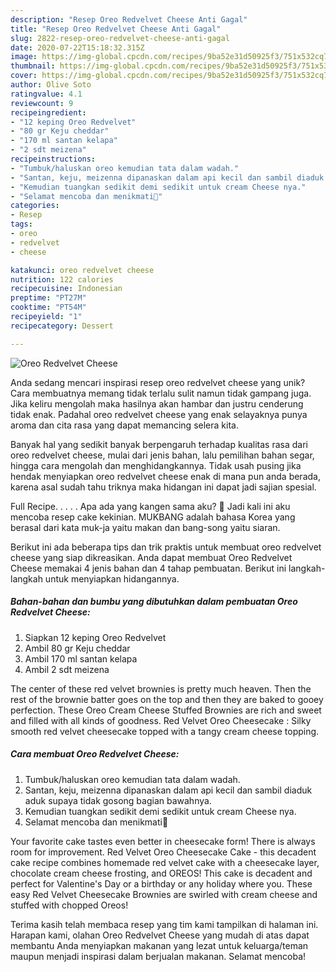 ```yaml
---
description: "Resep Oreo Redvelvet Cheese Anti Gagal"
title: "Resep Oreo Redvelvet Cheese Anti Gagal"
slug: 2822-resep-oreo-redvelvet-cheese-anti-gagal
date: 2020-07-22T15:18:32.315Z
image: https://img-global.cpcdn.com/recipes/9ba52e31d50925f3/751x532cq70/oreo-redvelvet-cheese-foto-resep-utama.jpg
thumbnail: https://img-global.cpcdn.com/recipes/9ba52e31d50925f3/751x532cq70/oreo-redvelvet-cheese-foto-resep-utama.jpg
cover: https://img-global.cpcdn.com/recipes/9ba52e31d50925f3/751x532cq70/oreo-redvelvet-cheese-foto-resep-utama.jpg
author: Olive Soto
ratingvalue: 4.1
reviewcount: 9
recipeingredient:
- "12 keping Oreo Redvelvet"
- "80 gr Keju cheddar"
- "170 ml santan kelapa"
- "2 sdt meizena"
recipeinstructions:
- "Tumbuk/haluskan oreo kemudian tata dalam wadah."
- "Santan, keju, meizenna dipanaskan dalam api kecil dan sambil diaduk aduk supaya tidak gosong bagian bawahnya."
- "Kemudian tuangkan sedikit demi sedikit untuk cream Cheese nya."
- "Selamat mencoba dan menikmati🌻"
categories:
- Resep
tags:
- oreo
- redvelvet
- cheese

katakunci: oreo redvelvet cheese 
nutrition: 122 calories
recipecuisine: Indonesian
preptime: "PT27M"
cooktime: "PT54M"
recipeyield: "1"
recipecategory: Dessert

---
```



![Oreo Redvelvet Cheese](https://img-global.cpcdn.com/recipes/9ba52e31d50925f3/751x532cq70/oreo-redvelvet-cheese-foto-resep-utama.jpg)

Anda sedang mencari inspirasi resep oreo redvelvet cheese yang unik? Cara membuatnya memang tidak terlalu sulit namun tidak gampang juga. Jika keliru mengolah maka hasilnya akan hambar dan justru cenderung tidak enak. Padahal oreo redvelvet cheese yang enak selayaknya punya aroma dan cita rasa yang dapat memancing selera kita.

Banyak hal yang sedikit banyak berpengaruh terhadap kualitas rasa dari oreo redvelvet cheese, mulai dari jenis bahan, lalu pemilihan bahan segar, hingga cara mengolah dan menghidangkannya. Tidak usah pusing jika hendak menyiapkan oreo redvelvet cheese enak di mana pun anda berada, karena asal sudah tahu triknya maka hidangan ini dapat jadi sajian spesial.

Full Recipe. . . . . Apa ada yang kangen sama aku? 😬 Jadi kali ini aku mencoba resep cake kekinian. MUKBANG adalah bahasa Korea yang berasal dari kata muk-ja yaitu makan dan bang-song yaitu siaran.


Berikut ini ada beberapa tips dan trik praktis untuk membuat oreo redvelvet cheese yang siap dikreasikan. Anda dapat membuat Oreo Redvelvet Cheese memakai 4 jenis bahan dan 4 tahap pembuatan. Berikut ini langkah-langkah untuk menyiapkan hidangannya.

<!--inarticleads1-->

##### Bahan-bahan dan bumbu yang dibutuhkan dalam pembuatan Oreo Redvelvet Cheese:

1. Siapkan 12 keping Oreo Redvelvet
1. Ambil 80 gr Keju cheddar
1. Ambil 170 ml santan kelapa
1. Ambil 2 sdt meizena


The center of these red velvet brownies is pretty much heaven. Then the rest of the brownie batter goes on the top and then they are baked to gooey perfection. These Oreo Cream Cheese Stuffed Brownies are rich and sweet and filled with all kinds of goodness. Red Velvet Oreo Cheesecake : Silky smooth red velvet cheesecake topped with a tangy cream cheese topping. 

<!--inarticleads2-->

##### Cara membuat Oreo Redvelvet Cheese:

1. Tumbuk/haluskan oreo kemudian tata dalam wadah.
1. Santan, keju, meizenna dipanaskan dalam api kecil dan sambil diaduk aduk supaya tidak gosong bagian bawahnya.
1. Kemudian tuangkan sedikit demi sedikit untuk cream Cheese nya.
1. Selamat mencoba dan menikmati🌻


Your favorite cake tastes even better in cheesecake form! There is always room for improvement. Red Velvet Oreo Cheesecake Cake - this decadent cake recipe combines homemade red velvet cake with a cheesecake layer, chocolate cream cheese frosting, and OREOS! This cake is decadent and perfect for Valentine&#39;s Day or a birthday or any holiday where you. These easy Red Velvet Cheesecake Brownies are swirled with cream cheese and stuffed with chopped Oreos! 

Terima kasih telah membaca resep yang tim kami tampilkan di halaman ini. Harapan kami, olahan Oreo Redvelvet Cheese yang mudah di atas dapat membantu Anda menyiapkan makanan yang lezat untuk keluarga/teman maupun menjadi inspirasi dalam berjualan makanan. Selamat mencoba!

